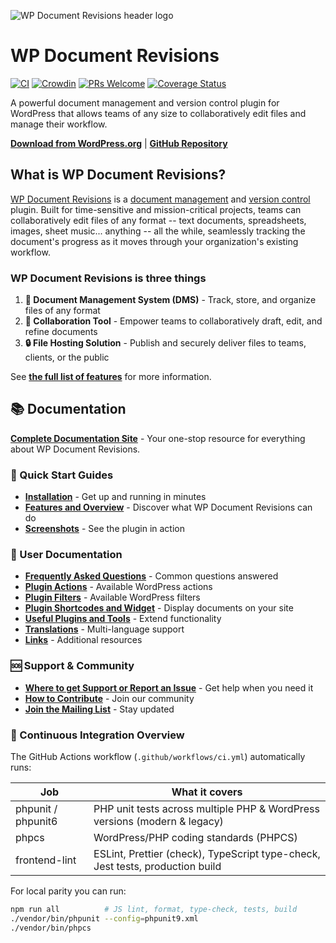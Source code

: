 ![WP Document Revisions header logo](https://user-images.githubusercontent.com/282759/120903696-a46aaf00-c615-11eb-947e-60554e9fff95.png)

# WP Document Revisions

[![CI](https://github.com/wp-document-revisions/wp-document-revisions/actions/workflows/ci.yml/badge.svg)](https://github.com/wp-document-revisions/wp-document-revisions/actions/workflows/ci.yml) [![Crowdin](https://d322cqt584bo4o.cloudfront.net/wordpress-document-revisions/localized.svg)](https://crowdin.com/project/wordpress-document-revisions) [![PRs Welcome](https://img.shields.io/badge/PRs-welcome-brightgreen.svg?style=flat-square)](http://makeapullrequest.com) [![Coverage Status](https://codecov.io/gh/wp-document-revisions/wp-document-revisions/branch/main/graphs/badge.svg?branch=main)](https://codecov.io/github/wp-document-revisions/wp-document-revisions?branch=main)

A powerful document management and version control plugin for WordPress that allows teams of any size to collaboratively edit files and manage their workflow.

**[Download from WordPress.org](https://wordpress.org/plugins/wp-document-revisions/)** | **[GitHub Repository](https://github.com/wp-document-revisions/wp-document-revisions)**

## What is WP Document Revisions?

[WP Document Revisions](https://wordpress.org/plugins/wp-document-revisions/) is a [document management](https://en.wikipedia.org/wiki/Document_management_system) and [version control](http://en.wikipedia.org/wiki/Revision_control) plugin. Built for time-sensitive and mission-critical projects, teams can collaboratively edit files of any format -- text documents, spreadsheets, images, sheet music... anything -- all the while, seamlessly tracking the document's progress as it moves through your organization's existing workflow.

### WP Document Revisions is three things

1. **📁 Document Management System (DMS)** - Track, store, and organize files of any format
2. **👥 Collaboration Tool** - Empower teams to collaboratively draft, edit, and refine documents
3. **🔒 File Hosting Solution** - Publish and securely deliver files to teams, clients, or the public

See [**the full list of features**](./features.md) for more information.

## 📚 Documentation

**[Complete Documentation Site](https://wp-document-revisions.github.io/wp-document-revisions)** - Your one-stop resource for everything about WP Document Revisions.

### 🎯 Quick Start Guides

- **[Installation](./installation.md)** - Get up and running in minutes
- **[Features and Overview](./features.md)** - Discover what WP Document Revisions can do
- **[Screenshots](./screenshots.md)** - See the plugin in action

### 📖 User Documentation

- **[Frequently Asked Questions](./frequently-asked-questions.md)** - Common questions answered
- **[Plugin Actions](./actions.md)** - Available WordPress actions
- **[Plugin Filters](./filters.md)** - Available WordPress filters
- **[Plugin Shortcodes and Widget](./shortcodes.md)** - Display documents on your site
- **[Useful Plugins and Tools](./useful-plugins-and-tools.md)** - Extend functionality
- **[Translations](./translations.md)** - Multi-language support
- **[Links](./links.md)** - Additional resources

### 🆘 Support & Community

- **[Where to get Support or Report an Issue](./SUPPORT.md)** - Get help when you need it
- **[How to Contribute](./CONTRIBUTING.md)** - Join our community
- **[Join the Mailing List](https://groups.google.com/forum/#!forum/wp-document-revisions)** - Stay updated

### 🧪 Continuous Integration Overview

The GitHub Actions workflow (`.github/workflows/ci.yml`) automatically runs:

| Job                | What it covers                                                                |
| ------------------ | ----------------------------------------------------------------------------- |
| phpunit / phpunit6 | PHP unit tests across multiple PHP & WordPress versions (modern & legacy)     |
| phpcs              | WordPress/PHP coding standards (PHPCS)                                        |
| frontend-lint      | ESLint, Prettier (check), TypeScript type-check, Jest tests, production build |

For local parity you can run:

```bash
npm run all          # JS lint, format, type-check, tests, build
./vendor/bin/phpunit --config=phpunit9.xml
./vendor/bin/phpcs
```
